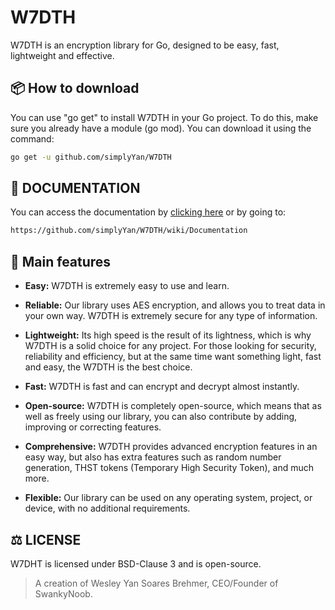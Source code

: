 # W7DTH
W7DTH is an encryption library for Go, designed to be easy, fast, lightweight and effective.

## 📦 How to download
You can use "go get" to install W7DTH in your Go project. To do this, make sure you already have a module (go mod). You can download it using the command:
```bash
go get -u github.com/simplyYan/W7DTH
```

## 📖 DOCUMENTATION
You can access the documentation by [clicking here](https://github.com/simplyYan/W7DTH/wiki/Documentation) or by going to:
```bash
https://github.com/simplyYan/W7DTH/wiki/Documentation
```

## 🎯 Main features
- **Easy:** W7DTH is extremely easy to use and learn.

- **Reliable:** Our library uses AES encryption, and allows you to treat data in your own way. W7DTH is extremely secure for any type of information.

- **Lightweight:** Its high speed is the result of its lightness, which is why W7DTH is a solid choice for any project. For those looking for security, reliability and efficiency, but at the same time want something light, fast and easy, the W7DTH is the best choice.

- **Fast:** W7DTH is fast and can encrypt and decrypt almost instantly.

- **Open-source:** W7DTH is completely open-source, which means that as well as freely using our library, you can also contribute by adding, improving or correcting features.

- **Comprehensive:** W7DTH provides advanced encryption features in an easy way, but also has extra features such as random number generation, THST tokens (Temporary High Security Token), and much more.

- **Flexible:** Our library can be used on any operating system, project, or device, with no additional requirements.

## ⚖️ LICENSE
W7DHT is licensed under BSD-Clause 3 and is open-source.

> A creation of Wesley Yan Soares Brehmer, CEO/Founder of SwankyNoob.
